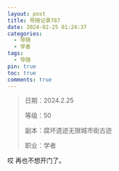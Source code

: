 ```yaml
---
layout: post
title: 导随记录787
date: 2024-02-25 01:24:37
categories:
  - 导随
  - 学者
tags:
  - 导随
pin: true
toc: true
comments: true
---
```

> 日期：2024.2.25
>
> 等级：50
>
> 副本：腐坏遗迹无限城市街古迹
>
> 职业：学者

哎 再也不想开门了。